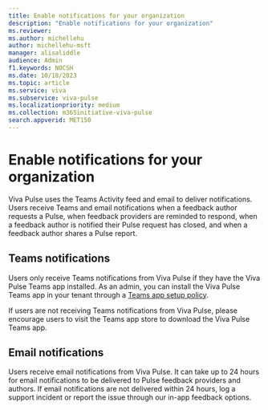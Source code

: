 ```yaml
---
title: Enable notifications for your organization
description: "Enable notifications for your organization"
ms.reviewer: 
ms.author: michellehu
author: michellehu-msft
manager: alisaliddle
audience: Admin
f1.keywords: NOCSH
ms.date: 10/18/2023
ms.topic: article
ms.service: viva
ms.subservice: viva-pulse
ms.localizationpriority: medium
ms.collection: m365initiative-viva-pulse  
search.appverid: MET150
---
```


# Enable notifications for your organization

Viva Pulse uses the Teams Activity feed and email to deliver notifications. Users receive Teams and email notifications when a feedback author requests a Pulse, when feedback providers are reminded to respond, when a feedback author is notified their Pulse request has closed, and when a feedback author shares a Pulse report.

## Teams notifications

Users only receive Teams notifications from Viva Pulse if they have the Viva Pulse Teams app installed. As an admin, you can install the Viva Pulse Teams app in your tenant through a [Teams app setup policy](./manage-install-pin-viva-pulse-in-teams-admin-center.md).

If users are not receiving Teams notifications from Viva Pulse, please encourage users to visit the Teams app store to download the Viva Pulse Teams app.

## Email notifications

Users receive email notifications from Viva Pulse. It can take up to 24 hours for email notifications to be delivered to Pulse feedback providers and authors. If email notifications are not delivered within 24 hours, log a support incident or report the issue through our in-app feedback options.